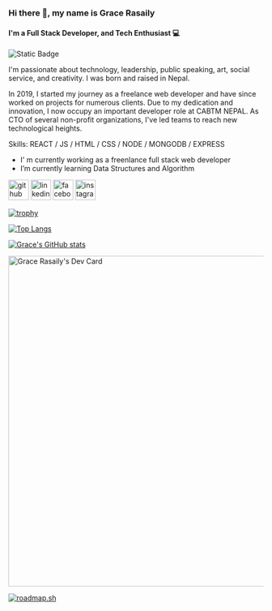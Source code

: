 ### Hi there 👋, my name is Grace Rasaily
#### I'm a Full Stack Developer, and Tech Enthusiast 💻

![Static Badge](https://img.shields.io/badge/Wannabe-Productive?style=for-the-badge&logo=data%3Aimage%2Fpng%3Bbase64%2CiVBORw0KGgoAAAANSUhEUgAAACkAAAA7CAYAAADmfqNmAAAACXBIWXMAAAhOAAAITgGMMQDsAAAAAXNSR0IArs4c6QAAAARnQU1BAACxjwv8YQUAAAoDSURBVHgB1VrdTxzXFb%2Fn7ix2YlseZEMqtTGDWkVpguv1Q%2FtU1ctLpEiVvERq5drYrB%2FSV%2BClap9Y%2FgLgL%2FASCIlUqSzqQz9eWFfNQ6U2XhpcWUlaFrsfLkTyOLETAzv39nfunV2WZWYZ7NokR2Jnd2bund%2Fc8%2FU750IiFP3GpQmhxQi%2BVgTpqlBUEiJ9nUrFqjhgIf7QubwraOsewAGYxAmVwSUvvKcM8EUqvT0tDkikPTxyzUGJBfrV7ADNz%2FUKHfTe3qJxIPbwKkU9cGlF5y4NiQOQEKS0IMm5V7%2FQWT3sf7dKYy985BSFpn6cqm6DvZAVz1B2gtSb9%2BsX%2FErRh%2FqhYl3o%2FlD5NP92P8AO4DdeJrWo37g4Jp6RhCCVZ4%2BB33xxM%2BWMaKWnUqrDnO%2F%2BWPZ0fSSvAuwU%2FgpwtmviWYnOXSxAjbrdPe7Lea%2B777Lu6huctGMGzZhnAVSGn2cE2xzk5KuXR7pOX55ovTGd1sN8TNUcA5JKswWs5ji0nzfh6ymKYz41uXhY1TyctEeaht1MftzYZV0CtUSkRu%2FemqnWTzFQrCjsWY%2FAmRao9G5ZPIGYUCgeeliSDJwUf3RcqPSoE15HXNQmDkLnJQTPYadWwznEyFDW%2FzZTjJ7aKcB6z8OZruEhZxH8fbFvYLUhOGkORzyzww0v%2BQCD7xtL0t7EP5BlIJ8sz5YB1AfQXJKHGFAaziSEB7AjIqFwGINNL4ZJZJJXB0lk2kQQxGhEk06jXUlnHIveDKs0zVGBys%2FjmOihUHsZDyxDPWy3BbEHOF51%2B1K8WpwwHkxSqRSrAc6BIcjDDZBaqwXYhAe7dEVSMQ8Tblygh8YyduVSi2aFkCB4tdiu2wGsg%2FT4yw5bIjKAD22qcyKxODwGc8hdZmICP23dEGz7WoyCB%2FTz6u85JQkmOp4EzB7BzKdJ6nappOoXCaTrlXym8xbs2miAGvkdq%2BeZ1UPgh3qQAB72AuCk2Kc4YfiJWG52JDqTZBItg7EOYo0gEwkxBJXj%2B2Ewq9qivUENUOmdUtx4JIl50oL%2Be3Mm0lklAHpCWs9uFgxaIhOakqBU17GCmdLDUCNSTliACo4RnG0HsKvvCjtbTgmaj7tHQu8uKNr91gvKerubxHm0pCofp%2B%2FViQrloN4KwMP23q3GjWMzIWHCT3H95luxfJWDOU%2FsRz4Yhtka1FuFc3pKqAlOA398VB%2Bsp6g01zZ88TiiYJ49XQap8cibrJbLMm6S9JbxVpHSuq3K0446D1Aefz9zSISrvtt8WgF2pAJjrwDYf%2FdWTImCMAiVrsaC5IHs4VrIts6jhc7W8%2F5rR0RUYngsgGBmdi5ybkibekwYipLKdrCPlk%2BWZwbWbs70ahWc%2FdkJs6J%2BHNFgG0w7wY29AIZin6u%2FwEpKNnCKBAKjNl7Lk5%2FsGyy0mRAEZI5X7xwGleIAAtkiooafACAnlKwwL%2FzLikREv86oG8vbJKruMBQMIwyMdb1yMXZVMT4vOB%2BrYPqJAVo5B1tnbJwW00VGDLYx3HpXgxFJ81bweOlGA8yjoqQxdphWVT8OQHDUrDAExMZOaakW1yxg2LmfjNiJL2a6T19Z6eq7vAgSvGC8F3nUqTnVCIBcs8%2BbSbVNo%2B7LnHEeewU5k%2BTtC9ta33i3KQVYtSQnmAxsdXRUwYSYU2Z1YGMoKTXFD3G97eBuaVdIHELpPj10rcNJr3SfHsxxHNwvQKMVpFZoptzAvPMGFFlkapkqfi188Lmz%2BJ3fvbVgVhSBVWM1GTgpyt39NipMhWzBMVHLBR732m1ZXNoQec4gmCNrViEGIBwxW4Nm%2FJZrICQYq881Zyva%2FSawBymGoeJGsv%2FD5%2BT%2F6F%2FkvpjW4qfHtTgqRaXTEZnXj6JfpB6AlR%2FJ39di4qW%2FG8WUADLTDiALV56C47AK%2BsPIAEo3OIbnFkI612BLu4I58zxutTCFt1Rej%2F%2FgOTXdmaLKpwGJHx8X%2Fvsb5OX%2FLX3TkjGEVfvHMdMPjwZXGxPvoWJZS%2FUy%2B5KUKuwEyCl1J50jkVBYPQhDiyAe%2Ffbt7HcTAXj1SS%2FO3ReV0TWZ0Zry7QhDXb6G7PObUxuZzBHJJsaZaxoA8633JQbJbChdC1bwtbLlpAbsdz29vjxrIoIht3jQ67dl9bd%2FmeltNxeiSA50Djnf2K0nbGU4HkeIacdAQW1T4M%2FX5blr9yn7%2B1Oq%2BOZ%2FZC6NPuZ7p8DG4Wj%2FrMmedz4VhZc6dPn8Mb0EZ8JLBKtsCpjXtX%2FMaqiHw50Bxh6sOGE8mG5X55i6u6mB2lZ%2BcUL7NzdFBWwn%2F6YLZfNLkX2xb8CpHgnyTzom8OO8diNM3hT2BqApJ4IyGHx1r0LMNlEHLt3AoFVwwJzYp5zODBaPoU3z3qkH%2FS98fBQvSsNryzOdtoTgDCVd5pmFdRr666bw174ZLPE9pkOxLcxdC3GN2qYOhrguHkPWHzmFdcFRoeTDEYqB3DQEo5mRd796eYW5IZmO8VwRp4o6l8MLHM2Yjh4Z0Dh3YTWKQTm2g7El9iKqcdIcZmK5IZwCH5mUchqOEaq4bK7nLiDbpWDD0osaj5Xc9IzWKb0inpLE95GSiYzq8n7ZRIqvgHxJQO7eWNhx1RTw5oaO4%2BLApL3JbYPUtU5xcBJy1CAyqMumeOaJAxOV5U8uuqKuWptsX9Y%2BfSE0xnR8lyTcfTBl7b5T4v9DwnIhi9VciLvHpkUlp7ixjvpmHqxkqel6VTyWSDihsjbOrKdVlF4N2ZCHbOeFcEtxszVRNS7%2B9fmWxP%2FE4ivyPwu0eyxFvks6jCQN%2B%2Bff0KKeDnN6e5ANsKYzC1LwYXr01KHaDYeoWkNJy8fvH9Kj5Udi%2FhCJygbqGLBzH4TNfU6K8hdKZF9MifE7gRhzSI%2F%2BY5M7vuSRzc85Lheac3v9OdyaFnuIs%2BuMBmFFS5nL0TubxG25%2FkAGWfTXKn96v1hBAcVqYfs1RzxnyuxUkPDvbKLLS9zkwu4FVhAWP2Tv1eMR5KOxd7R%2FkLZ%2FPvy953X1z585A%2BHkRb5wArU03t48dG15tmDKUsepdNSCHnTXVgH0DLb1rtYBoRQewvkplBiFHetgWzpuUuYVAVKVsWri119XU63%2F2sA9S5WuDax9MGuMnIuw8NJA1OTryzM7VFmvtbF35FmKHt8ibJbIQgz2ci805j1LiqRi%2BpJOsMIru%2FYtxfXNGPZxEhWC0QSDNO9u7WMPp710910ZM31JJA2zy8tztwneIhHIRjtwHztibUURYuN0U8OAnWYp6Wgn%2BjTviLHNbOTxMSmeUNaaHMe29VBJkrOYdHysTYTFvod0ObldPzNLOVLd73bxNkBoRtaumT6TTncmnScepClJU%2FPxGYh8CzypcHNAh7xRo1sxV0g8cq8bbOn5vBcSU%2F7rCfMyVoWSE2WlQWi5q4GdtiSbn03yP91r9AcVDaaTAAAAAElFTkSuQmCC&labelColor=%23F2E8CF&color=%23162C5D)

I'm passionate about technology, leadership, public speaking, art, social service, and creativity. I was born and raised in Nepal.

In 2019, I started my journey as a freelance web developer and have since worked on projects for numerous clients. Due to my dedication and innovation, I now occupy an important developer role at CABTM NEPAL. As CTO of several non-profit organizations, I've led teams to reach new technological heights.

Skills: REACT / JS / HTML / CSS / NODE / MONGODB / EXPRESS

- I' m currently working as a freenlance full stack web developer
- I’m currently learning Data Structures and Algorithm 



[<img src='https://cdn.jsdelivr.net/npm/simple-icons@3.0.1/icons/github.svg' alt='github' height='40'>](https://github.com/Grace-Rasaily780)  [<img src='https://cdn.jsdelivr.net/npm/simple-icons@3.0.1/icons/linkedin.svg' alt='linkedin' height='40'>](https://www.linkedin.com/in/grace-rasaily-a53263206/)  [<img src='https://cdn.jsdelivr.net/npm/simple-icons@3.0.1/icons/facebook.svg' alt='facebook' height='40'>](https://www.facebook.com/Grace.Rasaily.9)  [<img src='https://cdn.jsdelivr.net/npm/simple-icons@3.0.1/icons/instagram.svg' alt='instagram' height='40'>](https://www.instagram.com/gracerasaily/)  


[![trophy](https://github-profile-trophy.vercel.app/?username=Grace-Rasaily780)](https://github.com/ryo-ma/github-profile-trophy)

[![Top Langs](https://github-readme-stats.vercel.app/api/top-langs/?username=Grace-Rasaily780)](https://github.com/anuraghazra/github-readme-stats)


[![Grace's GitHub stats](https://github-readme-stats.vercel.app/api?username=Grace-Rasaily780)](https://github.com/anuraghazra/github-readme-stats)

<a href="https://app.daily.dev/gracerasaily"><img src="https://api.daily.dev/devcards/v2/2cKUOzoPNVtkjnolabStE.png?r=89o&type=wide" width="652" alt="Grace Rasaily's Dev Card"/></a>

[![roadmap.sh](https://roadmap.sh/card/tall/64df3371ced78d293524ec0b?variant=light&roadmaps=frontend%2Ccomputer-science%2Creact%2Cdatastructures-and-algorithms)](https://roadmap.sh)
